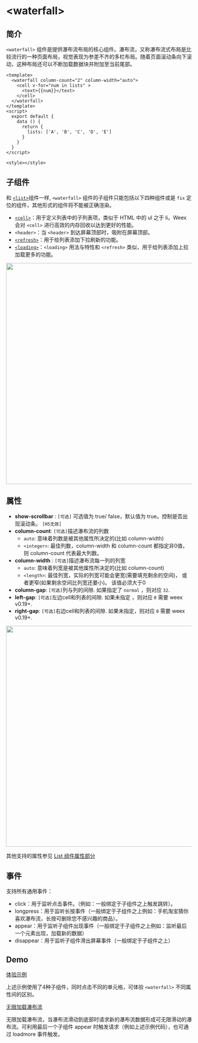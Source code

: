 # &lt;waterfall&gt;

## 简介

`<waterfall>` 组件是提供瀑布流布局的核心组件。瀑布流，又称瀑布流式布局是比较流行的一种页面布局，视觉表现为参差不齐的多栏布局。随着页面滚动条向下滚动，这种布局还可以不断加载数据块并附加至当前尾部。
```vue
<template>
  <waterfall column-count="2" column-width="auto">
    <cell v-for="num in lists" >
      <text>{{num}}</text>
    </cell>
  </waterfall>
</template>
<script>
  export default {
    data () {
      return {
        lists: ['A', 'B', 'C', 'D', 'E']
      }
    }
  }
</script>

<style></style>
```

## 子组件
和 [`<list>`](/docs/list.html)组件一样, `<waterfall>` 组件的子组件只能包括以下四种组件或是 `fix` 定位的组件，其他形式的组件将不能被正确渲染。
* [`<cell>`](/docs/cell.html)：用于定义列表中的子列表项，类似于 HTML 中的 ul 之于 li。Weex 会对 `<cell>` 进行高效的内存回收以达到更好的性能。
* `<header>`：当 `<header>` 到达屏幕顶部时，吸附在屏幕顶部。
* [`<refresh>`](/docs/refresh.html)：用于给列表添加下拉刷新的功能。
* [`<loading>`](/docs/loading.html)：`<loading>` 用法与特性和 `<refresh>` 类似，用于给列表添加上拉加载更多的功能。

<div style="text-align: center"><img src="https://img.alicdn.com/tfs/TB1sa8bokvoK1RjSZFwXXciCFXa-621-678.png" width="600"></div>

## 属性
- **show-scrollbar** : `[可选]` 可选值为 true/ false，默认值为 true。控制是否出现滚动条。  `[H5无效]`
- **column-count**: `[可选]`描述瀑布流的列数
    - `auto`: 意味着列数是被其他属性所决定的(比如 column-width)
    - `<integer>`: 最佳列数，column-width 和 column-count 都指定非0值， 则 column-count 代表最大列数。
- **column-width** : `[可选]`描述瀑布流每一列的列宽
    - `auto`: 意味着列宽是被其他属性所决定的(比如 column-count)
    - `<length>`: 最佳列宽，实际的列宽可能会更宽(需要填充剩余的空间)， 或者更窄(如果剩余空间比列宽还要小)。 该值必须大于0
- **column-gap**: `[可选]`列与列的间隙. 如果指定了 `normal` ，则对应 `32`.
- **left-gap**: `[可选]`左边cell和列表的间隙. 如果未指定 ，则对应 `0` 需要 weex v0.19+.
- **right-gap**: `[可选]`右边cell和列表的间隙. 如果未指定，则对应 `0` 需要 weex v0.19+.

<div style="text-align: center"><img src="https://img.alicdn.com/tfs/TB1Mjk9n3TqK1RjSZPhXXXfOFXa-641-673.png" width="600"></div>

其他支持的属性参见 [List 组件属性部分](/docs/list.html#%E5%B1%9E%E6%80%A7)

## 事件
支持所有通用事件：
- click：用于监听点击事件。（例如：一般绑定于子组件之上触发跳转）。
- longpress：用于监听长按事件（一般绑定于子组件之上例如：手机淘宝猜你喜欢瀑布流，长按可删除您不感兴趣的商品）。
- appear：用于监听子组件出现事件（一般绑定于子组件之上例如：监听最后一个元素出现，加载新的数据）
- disappear：用于监听子组件滑出屏幕事件（一般绑定于子组件之上）

## Demo
[体验示例](http://dotwe.org/vue/c2d4c7b54d92ac83bb2024ebbf3ccf92)

上述示例使用了4种子组件，同时点击不同的单元格，可体验 `<waterfall>` 不同属性间的区别。

[无限加载瀑布流](http://dotwe.org/vue/96dd413e3c33bca1b9203d3228aa0e80)

无限加载瀑布流，当瀑布流滑动到底部时请求新的瀑布流数据形成可无限滑动的瀑布流。可利用最后一个子组件 appear 时触发请求（例如上述示例代码），也可通过 loadmore 事件触发。


<IPhoneImg imgSrc="https://img.alicdn.com/tfs/TB1iEk9nVzqK1RjSZFCXXbbxVXa-544-960.gif" />